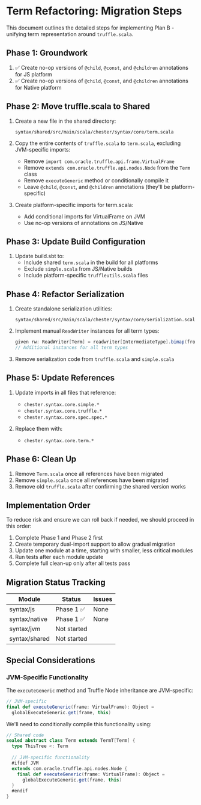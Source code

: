 # Term Refactoring: Migration Steps

This document outlines the detailed steps for implementing Plan B - unifying term representation around `truffle.scala`.

## Phase 1: Groundwork

1. ✅ Create no-op versions of `@child`, `@const`, and `@children` annotations for JS platform
2. ✅ Create no-op versions of `@child`, `@const`, and `@children` annotations for Native platform

## Phase 2: Move truffle.scala to Shared

1. Create a new file in the shared directory:
   ```
   syntax/shared/src/main/scala/chester/syntax/core/term.scala
   ```

2. Copy the entire contents of `truffle.scala` to `term.scala`, excluding JVM-specific imports:
   - Remove `import com.oracle.truffle.api.frame.VirtualFrame`
   - Remove `extends com.oracle.truffle.api.nodes.Node` from the `Term` class
   - Remove `executeGeneric` method or conditionally compile it
   - Leave `@child`, `@const`, and `@children` annotations (they'll be platform-specific)

3. Create platform-specific imports for term.scala:
   - Add conditional imports for VirtualFrame on JVM
   - Use no-op versions of annotations on JS/Native

## Phase 3: Update Build Configuration

1. Update build.sbt to:
   - Include shared `term.scala` in the build for all platforms
   - Exclude `simple.scala` from JS/Native builds
   - Include platform-specific `truffleutils.scala` files

## Phase 4: Refactor Serialization

1. Create standalone serialization utilities:
   ```
   syntax/shared/src/main/scala/chester/syntax/core/serialization.scala
   ```

2. Implement manual `ReadWriter` instances for all term types:
   ```scala
   given rw: ReadWriter[Term] = readwriter[IntermediateType].bimap(fromTerm, toTerm)
   // Additional instances for all term types
   ```

3. Remove serialization code from `truffle.scala` and `simple.scala`

## Phase 5: Update References

1. Update imports in all files that reference:
   - `chester.syntax.core.simple.*`
   - `chester.syntax.core.truffle.*`
   - `chester.syntax.core.spec.spec.*`

2. Replace them with:
   - `chester.syntax.core.term.*`

## Phase 6: Clean Up

1. Remove `Term.scala` once all references have been migrated
2. Remove `simple.scala` once all references have been migrated
3. Remove old `truffle.scala` after confirming the shared version works

## Implementation Order

To reduce risk and ensure we can roll back if needed, we should proceed in this order:

1. Complete Phase 1 and Phase 2 first
2. Create temporary dual-import support to allow gradual migration
3. Update one module at a time, starting with smaller, less critical modules
4. Run tests after each module update
5. Complete full clean-up only after all tests pass

## Migration Status Tracking

| Module | Status | Issues |
|--------|--------|--------|
| syntax/js | Phase 1 ✅ | None |
| syntax/native | Phase 1 ✅ | None |
| syntax/jvm | Not started | |
| syntax/shared | Not started | |

## Special Considerations

### JVM-Specific Functionality

The `executeGeneric` method and Truffle Node inheritance are JVM-specific:

```scala
// JVM-specific
final def executeGeneric(frame: VirtualFrame): Object = 
  globalExecuteGeneric.get(frame, this)
```

We'll need to conditionally compile this functionality using:

```scala
// Shared code
sealed abstract class Term extends TermT[Term] {
  type ThisTree <: Term
  
  // JVM-specific functionality
  #ifdef JVM
  extends com.oracle.truffle.api.nodes.Node {
    final def executeGeneric(frame: VirtualFrame): Object = 
      globalExecuteGeneric.get(frame, this)
  }
  #endif
} 